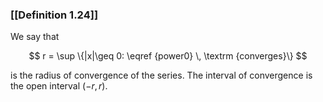 ### [[Definition 1.24]]

We say that

$$ r = \sup \{|x|\geq 0: \eqref {power0} \, \textrm {converges}\} $$

is the radius of convergence of the series. The interval of convergence is the open interval $(-r,r)$.